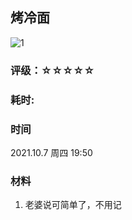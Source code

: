 

## 烤冷面

![1](./pics/a.jpg)

### 评级：☆☆☆☆☆

### 耗时: 

### 时间
2021.10.7 周四 19:50

### 材料
1. 老婆说可简单了，不用记
